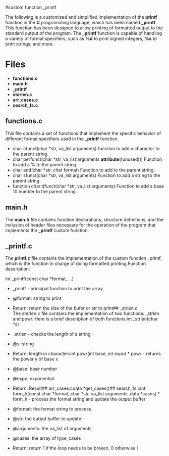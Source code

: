 #custom function _printf

The following is a customized and simplified implementation of the **printf** function in the **C** programming language, which has been named **_printf** This function has been designed to allow printing of formatted output to the standard output of the program. The **_printf** function is capable of handling a variety of format specifiers, such as **%d** to print signed integers, **%s** to print strings, and more.

# Files

 - **functions.c**
 - **main.h**
 - **_printf**
 - **sterlen.c**
 - **arr_cases.c**
 - **search_fs.c**

## functions.c

This file contains a set of functions that implement the specific behavior of different format specifiers used in the **_printf** function.

- char cfunct(char *str, va_list arguments) function to add a character to the parent string.
 - char perfunct(char *str, va_list arguments __attribute__((unused))) Function to add a % to the parent string.
 - char add(char *str, char format) Function to add to the parent string.
 - char sfunct(char *str, va_list arguments) Function to add a string to the parent string.
 - function char dfunct(char *str, va_list arguments) Function to add a base 10 number to the parent string.

## main.h

The **main.h** file contains function declarations, structure definitions, and the inclusion of header files necessary for the operation of the program that implements the **_printf** custom function.

## _printf.c  

The **printf.c** file contains the implementation of the custom function _printf, which is the function in charge of doing formatted printing.Function description:  

int _printf(const char *format, ...)  
* _printf - principal function to print the array  
* @format: string to print  
* Return: return the size of the bufer or str to print## _strlen.c  
The sterlen.c file contains the implementation of two functions: _strlen and powr. Here is a brief description of both functions:int _strlen(char *s)  
* _strlen - checks the length of a string  

* @s: string  
* Return: length in charactersint powr(int base, int expo) * powr - returns the power y of base x  
* @base: base number  
* @expo: exponential  
* Return: Result## arr_cases.cdata *get_cases()## search_fs.cint form_h(const char *format, char *str, va_list arguments, data *cases) * form_h - process the format string and update the output buffer  
* @format: the format string to process  
* @str: the output buffer to update  
* @arguments: the va_list of arguments  
* @cases: the array of type_cases  
* Return: return 1 if the loop needs to be broken, 0 otherwise
 I
